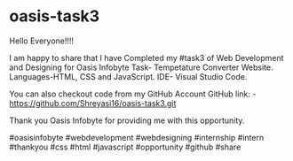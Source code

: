# oasis-task3
Hello Everyone!!!!

I am happy to share that I have Completed my #task3 of Web Development and Designing for Oasis Infobyte
Task- Tempetature Converter Website. Languages-HTML, CSS and JavaScript. IDE- Visual Studio Code.

You can also checkout code from my GitHub Account GitHub link: - https://github.com/Shreyasi16/oasis-task3.git


Thank you Oasis Infobyte for providing me with this opportunity.

#oasisinfobyte #webdevelopment #webdesigning #internship #intern #thankyou #css #html #javascript #opportunity #github #share
